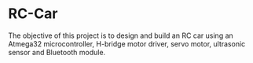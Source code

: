 # RC-Car
The objective of this project is to design and build an RC car using an Atmega32 microcontroller, H-bridge motor driver, servo motor, ultrasonic sensor and Bluetooth module. 

